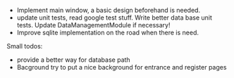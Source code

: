 * Implement main window, a basic design beforehand is needed.
* update unit tests, read google test stuff. Write better data base unit tests. Update DataManagementModule if necessary!
* Improve sqlite implementation on the road when there is need.

Small todos:
* provide a better way for database path
* Bacground try to put a nice background for entrance and register pages


